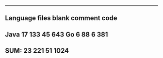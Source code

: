 -------------------------------------------------------------------------------
Language                     files          blank        comment           code
-------------------------------------------------------------------------------
Java                            17            133             45            643
Go                               6             88              6            381
-------------------------------------------------------------------------------
SUM:                            23            221             51           1024
-------------------------------------------------------------------------------
